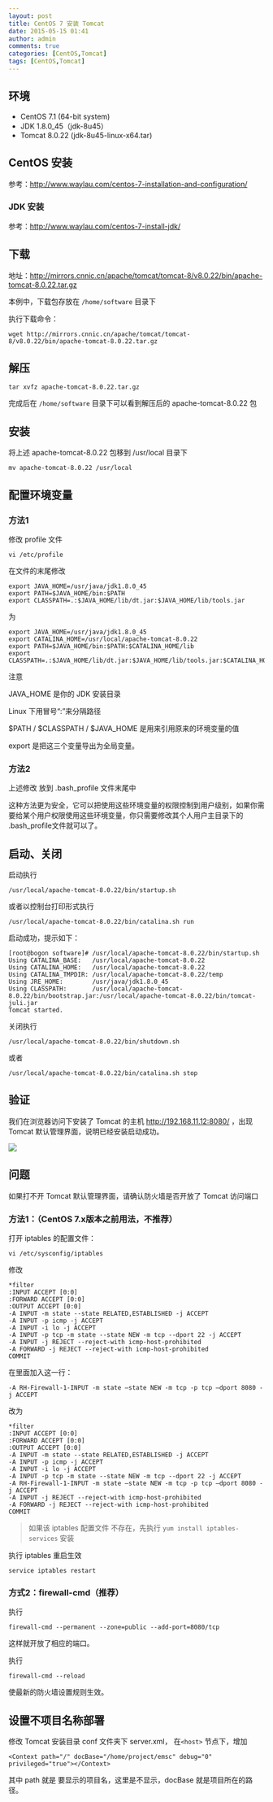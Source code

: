 ```yaml
---
layout: post
title: CentOS 7 安装 Tomcat
date: 2015-05-15 01:41
author: admin
comments: true
categories: [CentOS,Tomcat]
tags: [CentOS,Tomcat]
---
```


## 环境

* CentOS 7.1 (64-bit system)
* JDK 1.8.0_45（jdk-8u45）
* Tomcat 8.0.22 (jdk-8u45-linux-x64.tar)

<!-- more -->

## CentOS 安装

参考：<http://www.waylau.com/centos-7-installation-and-configuration/>

### JDK 安装

参考：<http://www.waylau.com/centos-7-install-jdk/>


## 下载

地址：<http://mirrors.cnnic.cn/apache/tomcat/tomcat-8/v8.0.22/bin/apache-tomcat-8.0.22.tar.gz>

本例中，下载包存放在 `/home/software` 目录下

执行下载命令：

    wget http://mirrors.cnnic.cn/apache/tomcat/tomcat-8/v8.0.22/bin/apache-tomcat-8.0.22.tar.gz

## 解压

    tar xvfz apache-tomcat-8.0.22.tar.gz
    
完成后在  `/home/software`  目录下可以看到解压后的 apache-tomcat-8.0.22 包

## 安装

将上述 apache-tomcat-8.0.22 包移到 /usr/local  目录下

    mv apache-tomcat-8.0.22 /usr/local
    
## 配置环境变量

### 方法1

修改 profile 文件

    vi /etc/profile

在文件的末尾修改

  	export JAVA_HOME=/usr/java/jdk1.8.0_45
  	export PATH=$JAVA_HOME/bin:$PATH
    export CLASSPATH=.:$JAVA_HOME/lib/dt.jar:$JAVA_HOME/lib/tools.jar

为

   	export JAVA_HOME=/usr/java/jdk1.8.0_45
  	export CATALINA_HOME=/usr/local/apache-tomcat-8.0.22   
  	export PATH=$JAVA_HOME/bin:$PATH:$CATALINA_HOME/lib
    export CLASSPATH=.:$JAVA_HOME/lib/dt.jar:$JAVA_HOME/lib/tools.jar:$CATALINA_HOME/bin
    
注意

JAVA_HOME 是你的 JDK 安装目录

Linux 下用冒号“:”来分隔路径

$PATH / $CLASSPATH / $JAVA_HOME 是用来引用原来的环境变量的值

export 是把这三个变量导出为全局变量。

### 方法2

上述修改 放到 .bash_profile 文件末尾中

这种方法更为安全，它可以把使用这些环境变量的权限控制到用户级别，如果你需要给某个用户权限使用这些环境变量，你只需要修改其个人用户主目录下的 .bash_profile文件就可以了。

## 启动、关闭

启动执行 

    /usr/local/apache-tomcat-8.0.22/bin/startup.sh
    
或者以控制台打印形式执行 

    /usr/local/apache-tomcat-8.0.22/bin/catalina.sh run


启动成功，提示如下：

    [root@bogon software]# /usr/local/apache-tomcat-8.0.22/bin/startup.sh
    Using CATALINA_BASE:   /usr/local/apache-tomcat-8.0.22
    Using CATALINA_HOME:   /usr/local/apache-tomcat-8.0.22
    Using CATALINA_TMPDIR: /usr/local/apache-tomcat-8.0.22/temp
    Using JRE_HOME:        /usr/java/jdk1.8.0_45
    Using CLASSPATH:       /usr/local/apache-tomcat-8.0.22/bin/bootstrap.jar:/usr/local/apache-tomcat-8.0.22/bin/tomcat-juli.jar
    Tomcat started.

关闭执行 

    /usr/local/apache-tomcat-8.0.22/bin/shutdown.sh
    
或者

    /usr/local/apache-tomcat-8.0.22/bin/catalina.sh stop
    
## 验证

我们在浏览器访问下安装了 Tomcat 的主机 <http://192.168.11.12:8080/> ，出现Tomcat 默认管理界面，说明已经安装启动成功。

![](http://99btgc01.info/uploads/2015/05/tomcat.jpg)

## 问题

如果打不开 Tomcat 默认管理界面，请确认防火墙是否开放了 Tomcat 访问端口

### 方法1：（CentOS 7.x版本之前用法，不推荐）

打开 iptables 的配置文件：

    vi /etc/sysconfig/iptables
    
修改 
    
    *filter
    :INPUT ACCEPT [0:0]
    :FORWARD ACCEPT [0:0]
    :OUTPUT ACCEPT [0:0]
    -A INPUT -m state --state RELATED,ESTABLISHED -j ACCEPT
    -A INPUT -p icmp -j ACCEPT
    -A INPUT -i lo -j ACCEPT
    -A INPUT -p tcp -m state --state NEW -m tcp --dport 22 -j ACCEPT
    -A INPUT -j REJECT --reject-with icmp-host-prohibited
    -A FORWARD -j REJECT --reject-with icmp-host-prohibited
    COMMIT

在里面加入这一行：

    -A RH-Firewall-1-INPUT -m state –state NEW -m tcp -p tcp –dport 8080 -j ACCEPT
    
改为

    *filter
    :INPUT ACCEPT [0:0]
    :FORWARD ACCEPT [0:0]
    :OUTPUT ACCEPT [0:0]
    -A INPUT -m state --state RELATED,ESTABLISHED -j ACCEPT
    -A INPUT -p icmp -j ACCEPT
    -A INPUT -i lo -j ACCEPT
    -A INPUT -p tcp -m state --state NEW -m tcp --dport 22 -j ACCEPT
    -A RH-Firewall-1-INPUT -m state –state NEW -m tcp -p tcp –dport 8080 -j ACCEPT
    -A INPUT -j REJECT --reject-with icmp-host-prohibited
    -A FORWARD -j REJECT --reject-with icmp-host-prohibited
    COMMIT

>如果该 iptables 配置文件 不存在，先执行 `yum install iptables-services` 安装

执行 iptables 重启生效

    service iptables restart
    
###  方式2：firewall-cmd（推荐）

执行

    firewall-cmd --permanent --zone=public --add-port=8080/tcp
    
这样就开放了相应的端口。

执行 

    firewall-cmd --reload 

使最新的防火墙设置规则生效。


## 设置不项目名称部署

修改 Tomcat 安装目录 conf 文件夹下 server.xml， 在`<host>` 节点下，增加

    <Context path="/" docBase="/home/project/emsc" debug="0" privileged="true"></Context>

其中 path 就是 要显示的项目名，这里是不显示，docBase 就是项目所在的路径。

